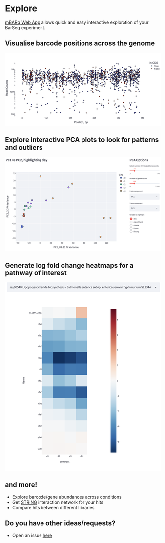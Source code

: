 # Explore


[mBARq Web App](https://microbiomics.io/tools/mbarq-app/) allows quick and easy interactive exploration of your BarSeq experiment. 


## Visualise barcode positions across the genome

![library](images/mbarq_app_library.png)

## Explore interactive PCA plots to look for patterns and outliers

![pca](images/mbarq_app_pca.png)

## Generate log fold change heatmaps for a pathway of interest

![heatmap](images/mbarq_app_heatmap.png)

## and more!

- Explore barcode/gene abundances across conditions
- Get [STRING](https://string-db.org/) interaction network for your hits
- Compare hits between different libraries

## Do you have other ideas/requests? 

- Open an issue [here](https://github.com/ASintsova/mbarq_app)
